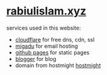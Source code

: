 # [rabiulislam.xyz](https://rabiulislam.xyz/)


services used in this website:
- [cloudflare](https://www.cloudflare.com/) for free dns, cdn, ssl
- [migadu](https://www.migadu.com/) for email hosting
- [github pages](https://pages.github.com/) for static pages
- [blogger](https://www.blogger.com/) for blog
- domain from hostmight [hostmight](http://hostmight.com/)
